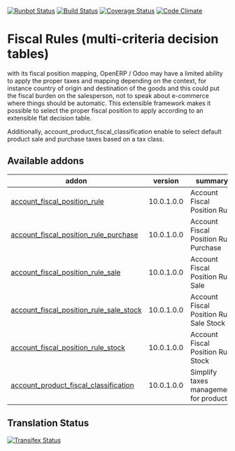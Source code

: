 [![Runbot Status](https://runbot.odoo-community.org/runbot/badge/flat/93/10.0.svg)](https://runbot.odoo-community.org/runbot/repo/github-com-oca-account-fiscal-rule-93)
[![Build Status](https://travis-ci.org/OCA/account-fiscal-rule.svg?branch=10.0)](https://travis-ci.org/OCA/account-fiscal-rule)
[![Coverage Status](https://coveralls.io/repos/OCA/account-fiscal-rule/badge.svg?branch=10.0)](https://coveralls.io/r/OCA/account-fiscal-rule?branch=10.0)
[![Code Climate](https://codeclimate.com/github/OCA/account-fiscal-rule/badges/gpa.svg)](https://codeclimate.com/github/OCA/account-fiscal-rule)

Fiscal Rules (multi-criteria decision tables)
=============================================

with its fiscal position mapping, OpenERP / Odoo may have a limited
ability to apply the proper taxes and mapping depending on the
context, for instance country of origin and destination of the goods
and this could put the fiscal burden on the salesperson, not to speak
about e-commerce where things should be automatic. This extensible
framework makes it possible to select the proper fiscal position to
apply according to an extensible flat decision table.

Additionally, account_product_fiscal_classification enable to select
default product sale and purchase taxes based on a tax class.

[//]: # (addons)

Available addons
----------------
addon | version | summary
--- | --- | ---
[account_fiscal_position_rule](account_fiscal_position_rule/) | 10.0.1.0.0 | Account Fiscal Position Rule
[account_fiscal_position_rule_purchase](account_fiscal_position_rule_purchase/) | 10.0.1.0.0 | Account Fiscal Position Rule Purchase
[account_fiscal_position_rule_sale](account_fiscal_position_rule_sale/) | 10.0.1.0.0 | Account Fiscal Position Rule Sale
[account_fiscal_position_rule_sale_stock](account_fiscal_position_rule_sale_stock/) | 10.0.1.0.0 | Account Fiscal Position Rule Sale Stock
[account_fiscal_position_rule_stock](account_fiscal_position_rule_stock/) | 10.0.1.0.0 | Account Fiscal Position Rule Stock
[account_product_fiscal_classification](account_product_fiscal_classification/) | 10.0.1.0.0 | Simplify taxes management for products

[//]: # (end addons)

Translation Status
------------------
[![Transifex Status](https://www.transifex.com/projects/p/OCA-account-fiscal-rule-10-0/chart/image_png)](https://www.transifex.com/projects/p/OCA-account-fiscal-rule-10-0)
